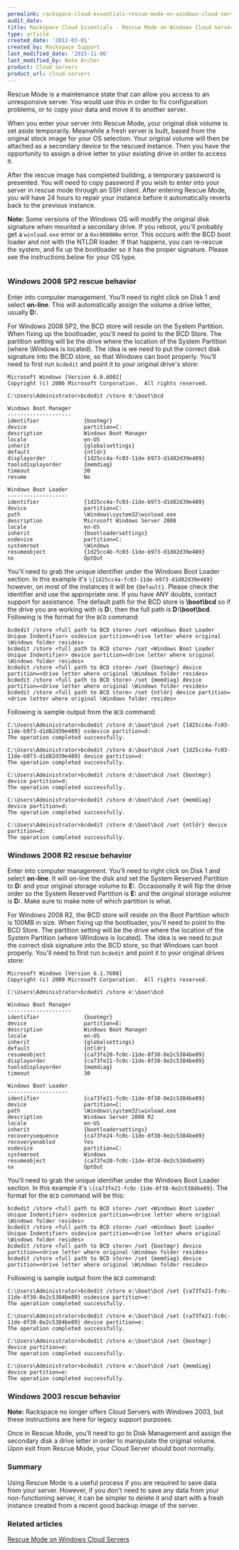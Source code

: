 ```yaml
---
permalink: rackspace-cloud-essentials-rescue-mode-on-windows-cloud-servers-behaviors/
audit_date:
title: Rackspace Cloud Essentials - Rescue Mode on Windows Cloud Servers behaviors
type: article
created_date: '2012-03-01'
created_by: Rackspace Support
last_modified_date: '2015-11-06'
last_modified_by: Nate Archer
product: Cloud Servers
product_url: cloud-servers
---
```


Rescue Mode is a maintenance state that can allow you access to an unresponsive server. You would use this in order to fix configuration problems, or to copy your data and move it to another server.  

When you enter your server into Rescue Mode, your original disk volume is set aside temporarily. Meanwhile a fresh server is built, based from the original stock image for your OS selection. Your original volume will then be attached as a secondary device to the rescued instance. Then you have the opportunity to assign a drive letter to your existing drive in order to access it.  

After the rescue image has completed building, a temporary password is presented. You will need to copy password if you wish to enter into your server in rescue mode through an SSH client. After entering Rescue Mode, you will have 24 hours to repair your instance before it automatically reverts back to the previous instance.

**Note:** Some versions of the Windows OS will modify the original disk signature when mounted a secondary drive. If you reboot, you'll probably get a `winload.exe` error or a `0xc000000e` error. This occurs with the BCD boot loader and not with the NTLDR loader. If that happens, you can re-rescue the system, and fix up the bootloader so it has the proper signature. Please see the instructions below for your OS type.

<img src="{% asset_path cloud-servers/rackspace-cloud-essentials-rescue-mode-on-windows-cloud-servers-behaviors/winresfail.jpg %}" alt="" />

### Windows 2008 SP2 rescue behavior

Enter into computer management. You’ll need to right click on Disk 1 and select **on-line**. This will automatically assign the volume a drive letter, usually **D:**.

For Windows 2008 SP2, the BCD store will reside on the System Partition. When fixing up the bootloader, you'll need to point to the BCD Store. The partition setting will be the drive where the location of the System Partition (where \Windows is located). The idea is we need to put the correct disk signature into the BCD store, so that Windows can boot properly. You'll need to first run `bcdedit` and point it to your original drive's store:

    Microsoft Windows [Version 6.0.6002]
    Copyright (c) 2006 Microsoft Corporation.  All rights reserved.

    C:\Users\Administrator>bcdedit /store d:\boot\bcd

    Windows Boot Manager
    --------------------
    identifier              {bootmgr}
    device                  partition=C:
    description             Windows Boot Manager
    locale                  en-US
    inherit                 {globalsettings}
    default                 {ntldr}
    displayorder            {1d25cc4a-fc03-11de-b973-d1d82d39e489}
    toolsdisplayorder       {memdiag}
    timeout                 30
    resume                  No

    Windows Boot Loader
    -------------------
    identifier              {1d25cc4a-fc03-11de-b973-d1d82d39e489}
    device                  partition=C:
    path                    \Windows\system32\winload.exe
    description             Microsoft Windows Server 2008
    locale                  en-US
    inherit                 {bootloadersettings}
    osdevice                partition=C:
    systemroot              \Windows
    resumeobject            {1d25cc4b-fc03-11de-b973-d1d82d39e489}
    nx                      OptOut

You'll need to grab the unique identifier under the Windows Boot Loader section. In this example it's `\{1d25cc4a-fc03-11de-b973-d1d82d39e489}` however, on most of the instances it will be `{Default}`. Please check the identifier and use the appropriate one. If you have ANY doubts, contact support for assistance. The default path for the BCD store is **\boot\bcd** so if the drive you are working with is **D:**, then the full path is **D:\boot\bcd**. Following is the format for the `BCD` command:

    bcdedit /store <full path to BCD store> /set <Windows Boot Loader Unique Indentifier> osdevice partition=<drive letter where original \Windows folder resides>
    bcdedit /store <full path to BCD store> /set <Windows Boot Loader Unique Indentifier> device partition=<drive letter where original \Windows folder resides>
    bcdedit /store <full path to BCD store> /set {bootmgr} device partition=<drive letter where original \Windows folder resides>
    bcdedit /store <full path to BCD store> /set {memdiag} device partition=<drive letter where original \Windows folder resides>
    bcdedit /store <full path to BCD store> /set {ntldr} device partition=<drive letter where original \Windows folder resides>

Following is sample output from the `BCD` command:

    C:\Users\Administrator>bcdedit /store d:\boot\bcd /set {1d25cc4a-fc03-11de-b973-d1d82d39e489} osdevice partition=d:
    The operation completed successfully.

    C:\Users\Administrator>bcdedit /store d:\boot\bcd /set {1d25cc4a-fc03-11de-b973-d1d82d39e489} device partition=d:
    The operation completed successfully.

    C:\Users\Administrator>bcdedit /store d:\boot\bcd /set {bootmgr} device partition=d:
    The operation completed successfully.

    C:\Users\Administrator>bcdedit /store d:\boot\bcd /set {memdiag} device partition=d:
    The operation completed successfully.

    C:\Users\Administrator>bcdedit /store d:\boot\bcd /set {ntldr} device partition=d:
    The operation completed successfully.

### Windows 2008 R2 rescue behavior

Enter into computer management. You’ll need to right click on Disk 1 and select **on-line**. It will on-line the disk and set the System Reserved Partition to **D:** and your original storage volume to **E:**. Occasionally it will flip the drive order so the System Reserved Partition is **E:** and the original storage volume is **D:**. Make sure to make note of which partition is what.

For Windows 2008 R2, the BCD store will reside on the Boot Partition which is 100MB in size. When fixing up the bootloader, you'll need to point to the BCD Store. The partition setting will be the drive where the location of the System Partition (where \Windows is located). The idea is we need to put the correct disk signature into the BCD store, so that Windows can boot properly. You'll need to first run `bcdedit` and point it to your original drives store:

    Microsoft Windows [Version 6.1.7600]
    Copyright (c) 2009 Microsoft Corporation.  All rights reserved.

    C:\Users\Administrator>bcdedit /store e:\boot\bcd

    Windows Boot Manager
    --------------------
    identifier              {bootmgr}
    device                  partition=E:
    description             Windows Boot Manager
    locale                  en-US
    inherit                 {globalsettings}
    default                 {ntldr}
    resumeobject            {ca73fe20-fc0c-11de-8f38-8e2c5384be89}
    displayorder            {ca73fe21-fc0c-11de-8f38-8e2c5384be89}
    toolsdisplayorder       {memdiag}
    timeout                 30

    Windows Boot Loader
    -------------------
    identifier              {ca73fe21-fc0c-11de-8f38-8e2c5384be89}
    device                  partition=C:
    path                    \Windows\system32\winload.exe
    description             Windows Server 2008 R2
    locale                  en-US
    inherit                 {bootloadersettings}
    recoverysequence        {ca73fe24-fc0c-11de-8f38-8e2c5384be89}
    recoveryenabled         Yes
    osdevice                partition=C:
    systemroot              Windows
    resumeobject            {ca73fe20-fc0c-11de-8f38-8e2c5384be89}
    nx                      OptOut

You'll need to grab the unique identifier under the Windows Boot Loader section. In this example it's `\{ca73fe21-fc0c-11de-8f38-8e2c5384be89}`. The format for the `BCD` command will be this:

    bcdedit /store <full path to BCD store> /set <Windows Boot Loader Unique Indentifier> osdevice partition=<drive letter where original \Windows folder resides>
    bcdedit /store <full path to BCD store> /set <Windows Boot Loader Unique Indentifier> osdevice partition=<drive letter where original \Windows folder resides>
    bcdedit /store <full path to BCD store> /set {bootmgr} device partition=<drive letter where original \Windows folder resides>
    bcdedit /store <full path to BCD store> /set {memdiag} device partition=<drive letter where original \Windows folder resides>

Following is sample output from the `BCD` command:

    C:\Users\Administrator>bcdedit /store e:\boot\bcd /set {ca73fe21-fc0c-11de-8f38-8e2c5384be89} osdevice partition=e:
    The operation completed successfully.

    C:\Users\Administrator>bcdedit /store e:\boot\bcd /set {ca73fe21-fc0c-11de-8f38-8e2c5384be89} device partition=e:
    The operation completed successfully.

    C:\Users\Administrator>bcdedit /store e:\boot\bcd /set {bootmgr} device partition=e:
    The operation completed successfully.

    C:\Users\Administrator>bcdedit /store e:\boot\bcd /set {memdiag} device partition=e:
    The operation completed successfully.

### Windows 2003 rescue behavior

**Note:** Rackspace no longer offers Cloud Servers with Windows 2003, but these instructions are here for legacy support purposes.

Once in Rescue Mode, you’ll need to go to Disk Management and assign the secondary disk a drive letter in order to manipulate the original volume.  Upon exit from Rescue Mode, your Cloud Server should boot normally.

### Summary

Using Rescue Mode is a useful process if you are required to save data from your server.  However, if you don't need to save any data from your non-functioning server, it can be simpler to delete it and start with a fresh instance created from a recent good backup image of the server.

### Related articles

[Rescue Mode on Windows Cloud Servers](/how-to/rescue-mode-on-windows-servers)
